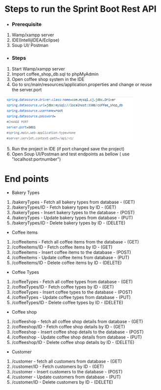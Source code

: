# Steps to run the Sprint Boot Rest API

- ### Prerequisite

 1. Wamp/xampp server
 2. IDE(IntellijIDEA/Eclipse)
 3. Soup UI/ Postman
 
 - ### Steps
 
 1. Start Wamp/xampp server
 2. Import coffee_shop_db.sql to phpMyAdmin
 3. Open coffee shop system in the IDE
 4. Go to src/main/resources/application.properties and change or reuse the server.port

 
 <img src="Images/ApplicationProperties.PNG">
 
 5. Run the project in IDE (if port changed save the project)
 6. Open Soup UI/Postman and test endpoints as bellow ( use "localhost:portnumber")
 

# End points 

- Bakery Types
1. /bakeryTypes - Fetch all bakery types from database - (GET)
2. /bakeryTypes/ID - Fetch bakery types by ID - (GET)
3. /bakeryTypes - Insert bakery types to the database - (POST)
4. /bakeryTypes - Update bakery types from database - (PUT)
5. /bakeryTypes/ID - Delete bakery types by ID - (DELETE)

- Coffee items
1. /coffeeitems - Fetch all coffee items from the database - (GET)
2. /coffeeitems/ID - Fetch coffee items by ID - (GET)
3. /coffeeitems - Insert coffee items to the database - (POST)
4. /coffeeitems - Update coffee items from database - (PUT)
5. /coffeeitems/ID - Delete coffee items by ID - (DELETE)

- Coffee Types
1. /coffeeTypes - Fetch all coffee types from database - (GET)
2. /coffeeTypes/ID - Fetch coffee types by ID - (GET)
3. /coffeeTypes - Insert coffee types to the database - (POST)
5. /coffeeTypes - Update coffee types from database - (PUT)
6. /coffeeTypes/ID - Delete coffee types by ID - (DELETE)

- Coffee shop
1. /coffeeshop - fetch all coffee shop details from database - (GET)
2. /coffeeshop/ID - Fetch coffee shop details by ID - (GET)
3. /coffeeshop - Insert coffee shop details to the database - (POST)
4. /coffeeshop - Update coffee shop details from database - (PUT)
5. /coffeeshop/ID - Delete coffee shop details by ID - (DELETE)

- Customer
1. /customer - fetch all customers from database - (GET)
2. /customer/ID - Fetch customers by ID - (GET)
3. /customer - Insert customers to the database - (POST)
4. /customer - Update customers from database - (PUT)
5. /customer/ID - Delete customers by ID - (DELETE)

